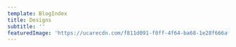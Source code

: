 ```yaml
---
template: BlogIndex
title: Designs
subtitle: ''
featuredImage: 'https://ucarecdn.com/f811d091-f0ff-4f64-ba68-1e28f666af11/'
---
```

